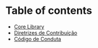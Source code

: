 # Table of contents

* [Core Library](README.md)
* [Diretrizes de Contribuição](diretrizes-de-contribuicao.md)
* [Código de Conduta](codigo-de-conduta.md)
